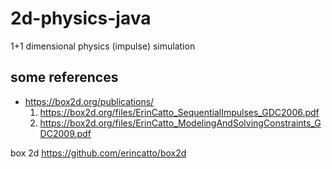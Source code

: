 # 2d-physics-java
1+1 dimensional physics (impulse) simulation

## some references

- https://box2d.org/publications/
  1. https://box2d.org/files/ErinCatto_SequentialImpulses_GDC2006.pdf
  2. https://box2d.org/files/ErinCatto_ModelingAndSolvingConstraints_GDC2009.pdf

box 2d https://github.com/erincatto/box2d
